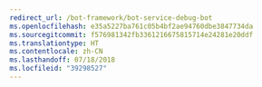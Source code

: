 ```yaml
---
redirect_url: /bot-framework/bot-service-debug-bot
ms.openlocfilehash: e35a5227ba761c05b4bf2ae94760dbe3847734da
ms.sourcegitcommit: f576981342fb3361216675815714e24281e20ddf
ms.translationtype: HT
ms.contentlocale: zh-CN
ms.lasthandoff: 07/18/2018
ms.locfileid: "39298527"
---
```

